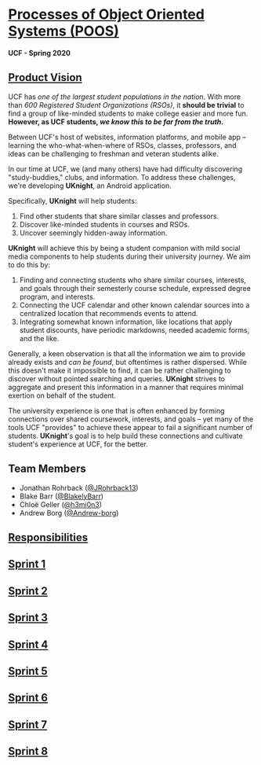 # **[Processes of Object Oriented Systems (POOS)](https://www.notion.so/cxg/UKnight-72fc9a456cf14e8c96dc2a518170e995)**
**UCF - Spring 2020**


## [Product Vision](https://www.notion.so/cxg/UKnight-72fc9a456cf14e8c96dc2a518170e995)

UCF has _one of the largest student populations in the nation_. With more than _600 Registered Student Organizations (RSOs)_, it **should be trivial** to find a group of like-minded students to make college easier and more fun. **However, as UCF students, _we know this to be far from the truth_.**

Between UCF's host of websites, information platforms, and mobile app &ndash; learning the who-what-when-where of RSOs, classes, professors, and ideas can be challenging to freshman and veteran students alike.

In our time at UCF, we (and many others) have had difficulty discovering "study-buddies," clubs, and information. To address these challenges, we're developing **UKnight**, an Android application.

Specifically, **UKnight** will help students:
1. Find other students that share similar classes and professors.
1. Discover like-minded students in courses and RSOs.
1. Uncover seemingly hidden-away information.

**UKnight** will achieve this by being a student companion with mild social media components to help students during their university journey. We aim to do this by:
1. Finding and connecting students who share similar courses, interests, and goals through their semesterly course schedule, expressed degree program, and interests.
1. Connecting the UCF calendar and other known calendar sources into a centralized location that recommends events to attend.
1. Integrating somewhat known information, like locations that apply student discounts, have periodic markdowns, needed academic forms, and the like.

Generally, a keen observation is that all the information we aim to provide already exists and _can be found_, but oftentimes is rather dispersed. While this doesn't make it impossible to find, it can be rather challenging to discover without pointed searching and queries. **UKnight** strives to aggregate and present this information in a manner that requires minimal exertion on behalf of the student.

The university experience is one that is often enhanced by forming connections over shared coursework, interests, and goals – yet many of the tools UCF "provides" to achieve these appear to fail a significant number of students. **UKnight**'s goal is to help build these connections and cultivate student's experience at UCF, for the better.

## **Team Members**
* Jonathan Rohrback ([@JRohrback13][jon-git])
* Blake Barr ([@BlakelyBarr][blake-git])
* Chloë Geller ([@h3mi0n3][chloe-git])
* Andrew Borg ([@Andrew-borg][andrew-git])

[jon-git]: https://github.com/JRohrback13
[blake-git]: https://github.com/BlakelyBarr
[chloe-git]: https://github.com/h3rmi0n3
[andrew-git]: https://github.com/Andrew-borg

## [Responsibilities](https://www.notion.so/cxg/5a022bd5d3ab4555a45bdf9c685e3866?v=a8c8105d996d4e14b79a4d54575f4f72)

## [Sprint 1](https://www.notion.so/cxg/UKnight-72fc9a456cf14e8c96dc2a518170e995#8d6245a7da4c4ac4a396e6b0d466280a)

## [Sprint 2](https://www.notion.so/cxg/UKnight-72fc9a456cf14e8c96dc2a518170e995#31f326edb24e4229aa1f719da218c259)

## [Sprint 3](https://www.notion.so/cxg/UKnight-72fc9a456cf14e8c96dc2a518170e995#8b1653f7bac14c72a1ed0282ff643e8e)

## [Sprint 4](https://www.notion.so/cxg/UKnight-72fc9a456cf14e8c96dc2a518170e995#f9460d81aba94ec3bd150f4492313d59)

## [Sprint 5](https://www.notion.so/cxg/UKnight-72fc9a456cf14e8c96dc2a518170e995#2a17e55b414142b18e40017d68c8d20c)

## [Sprint 6](https://www.notion.so/cxg/UKnight-72fc9a456cf14e8c96dc2a518170e995#82dd993772594e28b15ef50de1aba5db)

## [Sprint 7](https://www.notion.so/cxg/UKnight-72fc9a456cf14e8c96dc2a518170e995#c1822db771024024a3678d1e9f694f55)

## [Sprint 8](https://www.notion.so/cxg/UKnight-72fc9a456cf14e8c96dc2a518170e995#e8ba7968b5c346dfa238cc08d7d83f15)
